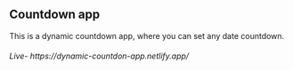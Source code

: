 <h2>Countdown app</h2>
<p>This is a dynamic countdown app, where you can set any date countdown.</p>
<h6>Live- https://dynamic-countdon-app.netlify.app/</h6>
